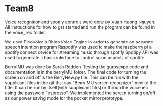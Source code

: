 # Team8

Voice recognition and spotify controls were done by Xuan-Huong Nguyen. All instructions for how to get started and run the program can be found 
in the voice_rec folder. 

We used PicoVoice's Rhino Voice Engine in order to generate an accurate speech intention program
Raspotify was used to make the raspberry pi a spotify connect device for streaming music through spotify
Spotipy API was used to generate a basic interface to control some aspects of spotify

BerryIMU was done by Sarah Redden. Testing the guroscope code and documentation is in the berryIMU folder. The final code for turning the screen on and off is the BerryNew.py file. This can be run with the supplicant files in the git that say "BerryIMU screen recognizer" next to the title. It can be run by itself(with supplecant filrs) or throuh the voice rec using the password "espresso". We implemented the screen turning on/off as our power saving mode for the pocket mirror prototype.
